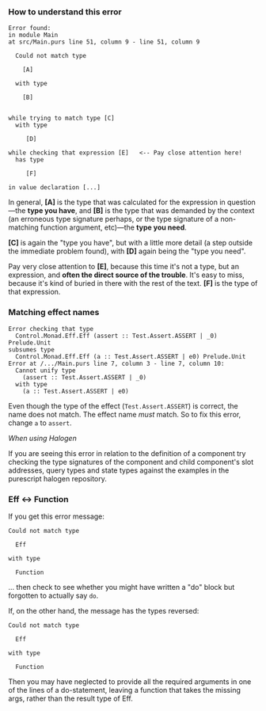 ### How to understand this error

```
Error found:
in module Main
at src/Main.purs line 51, column 9 - line 51, column 9

  Could not match type

    [A]

  with type

    [B]


while trying to match type [C]
  with type

     [D]

while checking that expression [E]   <-- Pay close attention here!
  has type

     [F]

in value declaration [...]
```

In general, **[A]** is the type that was calculated for the expression in question—the **type you have**, and **[B]** is the type that was demanded by the context (an erroneous type signature perhaps, or the type signature of a non-matching function argument, etc)—the **type you need**.

**[C]** is again the "type you have", but with a little more detail (a step outside the immediate problem found), with **[D]** again being the "type you need".

Pay very close attention to **[E]**, because this time it's not a type, but an expression, and **often the direct source of the trouble**. It's easy to miss, because it's kind of buried in there with the rest of the text. **[F]** is the type of that expression.

### Matching effect names

```
Error checking that type
  Control.Monad.Eff.Eff (assert :: Test.Assert.ASSERT | _0) Prelude.Unit
subsumes type
  Control.Monad.Eff.Eff (a :: Test.Assert.ASSERT | e0) Prelude.Unit
Error at /.../Main.purs line 7, column 3 - line 7, column 10:
  Cannot unify type
    (assert :: Test.Assert.ASSERT | _0)
  with type
    (a :: Test.Assert.ASSERT | e0)
```

Even though the type of the effect (`Test.Assert.ASSERT`) is correct, the name does not match. The effect name *must* match. So to fix this error, change `a` to `assert`. 

*When using Halogen*

If you are seeing this error in relation to the definition of a component try checking the type signatures  of the component and child component's slot addresses, query types and state types against the examples in the purescript halogen repository.

### Eff <-> Function

If you get this error message:

    Could not match type

      Eff

    with type

      Function

... then check to see whether you might have written a "do" block but forgotten to actually say `do`.

If, on the other hand, the message has the types reversed:

    Could not match type

      Eff

    with type

      Function

Then you may have neglected to provide all the required arguments in one of the lines of a do-statement, leaving a function that takes the missing args, rather than the result type of Eff.